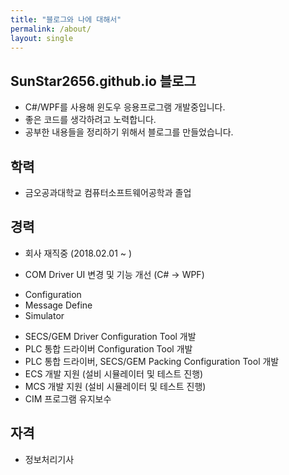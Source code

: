 ```yaml
---
title: "블로그와 나에 대해서"
permalink: /about/
layout: single
---
```


## SunStar2656.github.io 블로그

+ C#/WPF를 사용해 윈도우 응용프로그램 개발중입니다.
+ 좋은 코드를 생각하려고 노력합니다.
+ 공부한 내용들을 정리하기 위해서 블로그를 만들었습니다.

## 학력

+ 금오공과대학교 컴퓨터소프트웨어공학과 졸업

## 경력

+ 회사 재직중 (2018.02.01 ~ )
 - COM Driver UI 변경 및 기능 개선 (C# -> WPF)
  * Configuration
  * Message Define
  * Simulator
 - SECS/GEM Driver Configuration Tool 개발
 - PLC 통합 드라이버 Configuration Tool 개발
 - PLC 통합 드라이버, SECS/GEM Packing Configuration Tool 개발
 - ECS 개발 지원 (설비 시뮬레이터 및 테스트 진행)
 - MCS 개발 지원 (설비 시뮬레이터 및 테스트 진행)
 - CIM 프로그램 유지보수

## 자격

+ 정보처리기사
